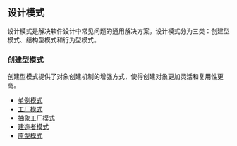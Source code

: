 ## 设计模式

设计模式是解决软件设计中常见问题的通用解决方案。设计模式分为三类：创建型模式、结构型模式和行为型模式。

### 创建型模式

创建型模式提供了对象创建机制的增强方式，使得创建对象更加灵活和复用性更高。

- [单例模式](./01-singleton)
- [工厂模式](./02-factory)
- [抽象工厂模式](./03-abstract-factory)
- [建造者模式](./04-builder)
- [原型模式](./05-prototype)
